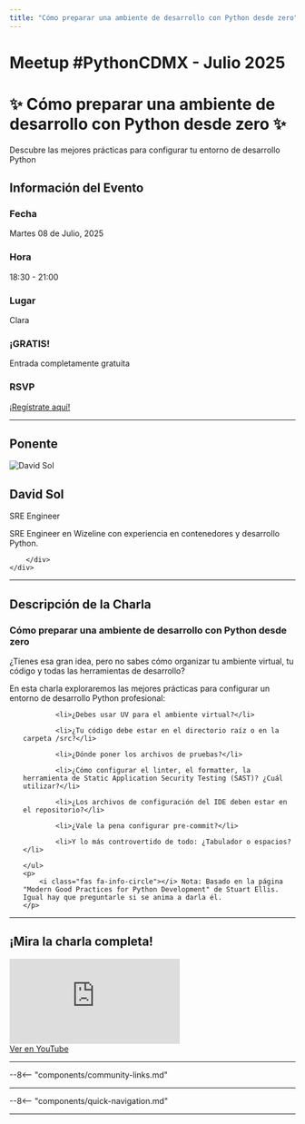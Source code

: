 ```yaml
---
title: "Cómo preparar una ambiente de desarrollo con Python desde zero"
---
```


# Meetup #PythonCDMX <i class="fab fa-python"></i> - Julio 2025

<div class="meetup-hero">
    <h1>✨ Cómo preparar una ambiente de desarrollo con Python desde zero ✨</h1>
    <p class="meetup-subtitle">Descubre las mejores prácticas para configurar tu entorno de desarrollo Python</p>
</div>

## Información del Evento

<div class="event-details">
    <div class="detail-card date-card">
        <h3><i class="fas fa-calendar-alt"></i> Fecha</h3>
        <p>Martes 08 de Julio, 2025</p>
    </div>
    <div class="detail-card time-card">
        <h3><i class="fas fa-clock"></i> Hora</h3>
        <p>18:30 - 21:00</p>
    </div>
    <div class="detail-card location-card">
        <h3><i class="fas fa-map-marker-alt"></i> Lugar</h3>
        <p>Clara</p>
    </div>
    <div class="detail-card free-card">
        <h3><i class="fas fa-gift"></i> ¡GRATIS!</h3>
        <p>Entrada completamente gratuita</p>
    </div>
    <div class="detail-card rsvp-card">
        <h3><i class="fas fa-ticket-alt"></i> RSVP</h3>
        <p><a href="https://www.meetup.com/python-mexico/">¡Regístrate aquí!</a></p>
    </div>
</div>

---

## Ponente

<div class="speaker-section">
    <div class="speaker-photo">
        <img src="/../../images/ponentes/202507-PythonCDMX-david-sol.png" alt="David Sol">
    </div>
    <div class="speaker-info">
        <h2>David Sol</h2>
        <p class="speaker-role">SRE Engineer</p>
        <p class="speaker-bio">SRE Engineer en Wizeline con experiencia en contenedores y desarrollo Python.</p>
        <div class="speaker-links">
            
            
            
        </div>
    </div>
</div>

---

## Descripción de la Charla

<div class="talk-description">
    <h3><i class="fas fa-rocket"></i> Cómo preparar una ambiente de desarrollo con Python desde zero</h3>
    <p>¿Tienes esa gran idea, pero no sabes cómo organizar tu ambiente virtual, tu código y todas las herramientas de desarrollo?</p>
    <p>En esta charla exploraremos las mejores prácticas para configurar un entorno de desarrollo Python profesional:</p>
    <ul>
        
            <li>¿Debes usar UV para el ambiente virtual?</li>
        
            <li>¿Tu código debe estar en el directorio raíz o en la carpeta /src?</li>
        
            <li>¿Dónde poner los archivos de pruebas?</li>
        
            <li>¿Cómo configurar el linter, el formatter, la herramienta de Static Application Security Testing (SAST)? ¿Cuál utilizar?</li>
        
            <li>¿Los archivos de configuración del IDE deben estar en el repositorio?</li>
        
            <li>¿Vale la pena configurar pre-commit?</li>
        
            <li>Y lo más controvertido de todo: ¿Tabulador o espacios?</li>
        
    </ul>
    <p>
        <i class="fas fa-info-circle"></i> Nota: Basado en la página "Modern Good Practices for Python Development" de Stuart Ellis. Igual hay que preguntarle si se anima a darla él.
    </p>
</div>

---

## ¡Mira la charla completa!

<div class="video-section">
    <div class="video-container">
        <div class="video-wrapper">
            <iframe
                src="https://www.youtube.com/embed/hSaZXuY30zI"
                title="Meetup PythonCDMX Julio 2025"
                frameborder="0"
                allow="accelerometer; autoplay; clipboard-write; encrypted-media; gyroscope; picture-in-picture; web-share"
                allowfullscreen>
            ></iframe>
        </div>
        <a href="https://www.youtube.com/watch?v=hSaZXuY30zI" class="youtube-btn">
            <i class="fab fa-youtube"></i> Ver en YouTube
        </a>
    </div>
</div>

---

--8<-- "components/community-links.md"

---

--8<-- "components/quick-navigation.md"

---
